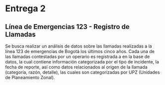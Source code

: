 # Entrega 2

## Línea de Emergencias 123 - Registro de Llamadas

Se busca realizar un análisis de datos sobre las llamadas realizadas a la línea 123 de emergencias de Bogotá los últimos cinco años.
Cada una de las llamadas contestadas por un operario es registrada a en la base de datos, la cual contiene información categorizada por el tipo de incidente, la fecha de reporte, así como datos relacionados al origen de la llamada (categoría, razón, detalle), las cuales son categorizadas por UPZ (Unidades de Planeamiento Zonal).

